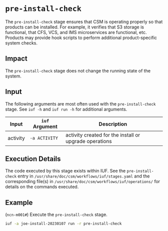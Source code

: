 # `pre-install-check`

The `pre-install-check` stage ensures that CSM is operating properly so that products can be installed. For example, it verifies that S3 storage is functional, that CFS, VCS, and IMS microservices are functional, etc. Products may
provide hook scripts to perform additional product-specific system checks.

## Impact

The `pre-install-check` stage does not change the running state of the system.

## Input

The following arguments are most often used with the `pre-install-check` stage. See `iuf -h` and `iuf run -h` for additional arguments.

| Input           | `iuf` Argument | Description |
| --------------- | -------------- | ----------- |
| activity        | `-a ACTIVITY`  | activity created for the install or upgrade operations |

## Execution Details

The code executed by this stage exists within IUF. See the `pre-install-check` entry in `/usr/share/doc/csm/workflows/iuf/stages.yaml` and the corresponding file(s) in `/usr/share/doc/csm/workflows/iuf/operations/`
for details on the commands executed.

## Example

(`ncn-m001#`) Execute the `pre-install-check` stage.

```bash
iuf -a joe-install-20230107 run -r pre-install-check
```
